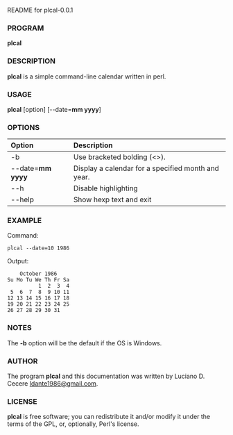 README for plcal-0.0.1

### PROGRAM

**plcal**

### DESCRIPTION

**plcal** is a simple command-line calendar written in perl.

### USAGE

**plcal** [option] [--date=**mm yyyy**]

### OPTIONS

| Option | Description     |
| :------------- | :------------- |
| -b   | Use bracketed bolding (<>).  |
| --date=**mm yyyy**       | Display a calendar for a specified month and year.       |
| --h   | Disable highlighting   |
| --help  | Show hexp text and exit  |

### EXAMPLE

Command:

```
plcal --date=10 1986
```

Output:
```
    October 1986
Su Mo Tu We Th Fr Sa
          1  2  3  4
 5  6  7  8  9 10 11
12 13 14 15 16 17 18
19 20 21 22 23 24 25
26 27 28 29 30 31    

```

### NOTES

The **-b** option will be the default if the OS is Windows.

### AUTHOR

The program **plcal** and this documentation was written by Luciano D. Cecere <ldante1986@gmail.com>.

### LICENSE

**plcal** is free software; you can redistribute it and/or modify it under the terms of the GPL, or, optionally, Perl's license.
